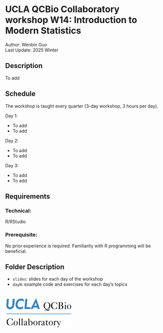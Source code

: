 # UCLA QCBio Collaboratory workshop W14: Introduction to Modern Statistics
Author: Wenbin Guo \
Last Update: 2025 Winter


## Description
To add

## Schedule
The workshop is taught every quarter (3-day workshop, 3 hours per day).

Day 1: 
- To add
- To add


Day 2:
- To add
- To add

Day 3:
- To add
- To add

## Requirements
### Technical: 
R/RStudio 

### Prerequisite:
No prior experience is required. Familiarity with R programming will be beneficial.


## Folder Description
- `slides`: slides for each day of the workshop
- `dayN`: example code and exercises for each day’s topics

<br/>

<img src="./slides/qcb-logo.png" width="215" height="100">


